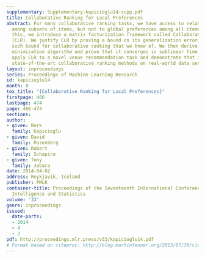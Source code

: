 ```yaml
---
supplementary: Supplementary:kapicioglu14-supp.pdf
title: Collaborative Ranking for Local Preferences
abstract: For many collaborative ranking tasks, we have access to relative preferences
  among subsets of items, but not to global preferences among all items. To address
  this, we introduce a matrix factorization framework called Collaborative Local Ranking
  (CLR). We justify CLR by proving a bound on its generalization error, the first
  such bound for collaborative ranking that we know of. We then derive a simple alternating
  minimization algorithm and prove that it converges in sublinear time. Lastly, we
  apply CLR to a novel venue recommendation task and demonstrate that it outperforms
  state-of-the-art collaborative ranking methods on real-world data sets.
layout: inproceedings
series: Proceedings of Machine Learning Research
id: kapicioglu14
month: 0
tex_title: "{Collaborative Ranking for Local Preferences}"
firstpage: 466
lastpage: 474
page: 466-474
sections: 
author:
- given: Berk
  family: Kapicioglu
- given: David
  family: Rosenberg
- given: Robert
  family: Schapire
- given: Tony
  family: Jebara
date: 2014-04-02
address: Reykjavik, Iceland
publisher: PMLR
container-title: Proceedings of the Seventeenth International Conference on Artificial
  Intelligence and Statistics
volume: '33'
genre: inproceedings
issued:
  date-parts:
  - 2014
  - 4
  - 2
pdf: http://proceedings.mlr.press/v33/kapicioglu14.pdf
# Format based on citeproc: http://blog.martinfenner.org/2013/07/30/citeproc-yaml-for-bibliographies/
---
```

